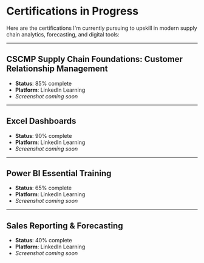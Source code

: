 # Certifications in Progress

Here are the certifications I'm currently pursuing to upskill in modern supply chain analytics, forecasting, and digital tools:

---

## CSCMP Supply Chain Foundations: Customer Relationship Management  
- **Status**: 85% complete  
- **Platform**: LinkedIn Learning  
- *Screenshot coming soon*  
<!-- ![CRM Certificate](./assets/certs/crm-progress.png) -->

---

## Excel Dashboards  
- **Status**: 90% complete  
- **Platform**: LinkedIn Learning  
- *Screenshot coming soon*  
<!-- ![Excel](./assets/certs/excel-progress.png) -->

---

## Power BI Essential Training  
- **Status**: 65% complete  
- **Platform**: LinkedIn Learning  
- *Screenshot coming soon*  
<!-- ![Power BI](./assets/certs/powerbi-progress.png) -->

---

## Sales Reporting & Forecasting  
- **Status**: 40% complete  
- **Platform**: LinkedIn Learning  
- *Screenshot coming soon*  
<!-- ![Sales](./assets/certs/sales-progress.png) -->
